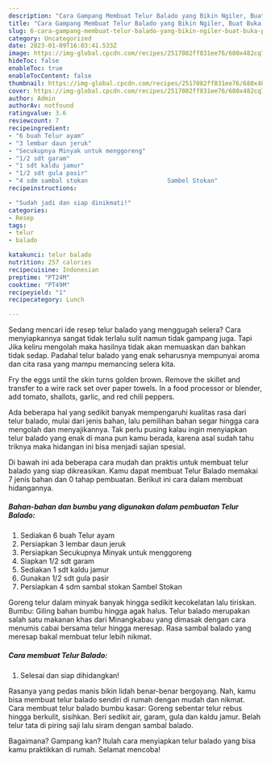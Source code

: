 ```yaml
---
description: "Cara Gampang Membuat Telur Balado yang Bikin Ngiler, Buat Buka Puasa Enak"
title: "Cara Gampang Membuat Telur Balado yang Bikin Ngiler, Buat Buka Puasa Enak"
slug: 6-cara-gampang-membuat-telur-balado-yang-bikin-ngiler-buat-buka-puasa-enak
category: Uncategorized
date: 2023-01-09T16:03:41.533Z
image: https://img-global.cpcdn.com/recipes/2517082ff831ee76/680x482cq70/telur-balado-foto-resep-utama.jpg
hideToc: false
enableToc: true
enableTocContent: false
thumbnail: https://img-global.cpcdn.com/recipes/2517082ff831ee76/680x482cq70/telur-balado-foto-resep-utama.jpg
cover: https://img-global.cpcdn.com/recipes/2517082ff831ee76/680x482cq70/telur-balado-foto-resep-utama.jpg
author: Admin
authorAv: notfound
ratingvalue: 3.6
reviewcount: 7
recipeingredient:
- "6 buah Telur ayam"
- "3 lembar daun jeruk"
- "Secukupnya Minyak untuk menggoreng"
- "1/2 sdt garam"
- "1 sdt kaldu jamur"
- "1/2 sdt gula pasir"
- "4 sdm sambal stokan                      Sambel Stokan"
recipeinstructions:

- "Sudah jadi dan siap dinikmati!"
categories:
- Resep
tags:
- telur
- balado

katakunci: telur balado 
nutrition: 257 calories
recipecuisine: Indonesian
preptime: "PT24M"
cooktime: "PT49M"
recipeyield: "1"
recipecategory: Lunch

---
```



Sedang mencari ide resep telur balado yang menggugah selera? Cara menyiapkannya sangat tidak terlalu sulit namun tidak gampang juga. Tapi Jika keliru mengolah maka hasilnya tidak akan memuaskan dan bahkan tidak sedap. Padahal telur balado yang enak seharusnya mempunyai aroma dan cita rasa yang mampu memancing selera kita.


Fry the eggs until the skin turns golden brown. Remove the skillet and transfer to a wire rack set over paper towels. In a food processor or blender, add tomato, shallots, garlic, and red chili peppers.

Ada beberapa hal yang sedikit banyak mempengaruhi kualitas rasa dari telur balado, mulai dari jenis bahan, lalu pemilihan bahan segar hingga cara mengolah dan menyajikannya. Tak perlu pusing kalau ingin menyiapkan telur balado yang enak di mana pun kamu berada, karena asal sudah tahu triknya maka hidangan ini bisa menjadi sajian spesial.


Di bawah ini ada beberapa cara mudah dan praktis untuk membuat telur balado yang siap dikreasikan. Kamu dapat membuat Telur Balado memakai 7 jenis bahan dan 0 tahap pembuatan. Berikut ini cara dalam membuat hidangannya.

<!--inarticleads1-->

##### Bahan-bahan dan bumbu yang digunakan dalam pembuatan Telur Balado:

1. Sediakan 6 buah Telur ayam
1. Persiapkan 3 lembar daun jeruk
1. Persiapkan Secukupnya Minyak untuk menggoreng
1. Siapkan 1/2 sdt garam
1. Sediakan 1 sdt kaldu jamur
1. Gunakan 1/2 sdt gula pasir
1. Persiapkan 4 sdm sambal stokan                      Sambel Stokan


Goreng telur dalam minyak banyak hingga sedikit kecokelatan lalu tiriskan. Bumbu: Giling bahan bumbu hingga agak halus. Telur balado merupakan salah satu makanan khas dari Minangkabau yang dimasak dengan cara menumis cabai bersama telur hingga meresap. Rasa sambal balado yang meresap bakal membuat telur lebih nikmat. 

<!--inarticleads2-->

##### Cara membuat Telur Balado:


1. Selesai dan siap dihidangkan!

Rasanya yang pedas manis bikin lidah benar-benar bergoyang. Nah, kamu bisa membuat telur balado sendiri di rumah dengan mudah dan nikmat. Cara membuat telur balado bumbu kasar: Goreng sebentar telur rebus hingga berkulit, sisihkan. Beri sedikit air, garam, gula dan kaldu jamur. Belah telur tata di piring saji lalu siram dengan sambal balado. 

Bagaimana? Gampang kan? Itulah cara menyiapkan telur balado yang bisa kamu praktikkan di rumah. Selamat mencoba!
